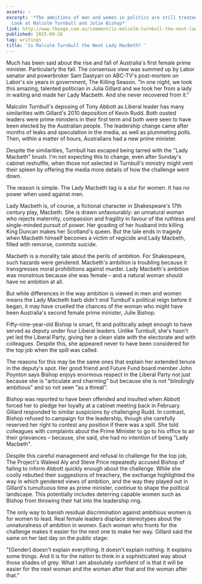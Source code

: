 ```yaml
---
assets: ~
excerpt: '*The ambitions of men and women in politics are still treated differently.
  Look at Malcolm Turnbull and Julie Bishop*'
link: http://www.theage.com.au/comment/is-malcolm-turnbull-the-next-lady-macbeth-20150920-gjqs2x.html
published: 2015-09-26
tag: writings
title: 'Is Malcolm Turnbull the Next Lady MacBeth? '
---
```

Much has been said about the rise and fall of Australia's first female prime minister. Particularly the fall. The consensus view was summed up by Labor senator and powerbroker Sam Dastyari on ABC-TV's post-mortem  on Labor's six years in government, The Killing Season. "In one night, we took this amazing, talented politician in Julia Gillard and we took her from a lady in waiting and made her Lady Macbeth. And she never recovered from it."

Malcolm Turnbull's deposing of Tony Abbott as Liberal leader has many similarities with Gillard's 2010 deposition of Kevin Rudd. Both ousted leaders were prime ministers in their first term and both were seen to have been elected by the Australian people. The leadership change came after months of leaks and speculation in the media, as well as plummeting polls. Then, within a matter of hours, Australians had a new prime minister.

Despite the similarities, Turnbull has escaped being tarred with the "Lady Macbeth" brush. I'm not expecting this to change, even after Sunday's cabinet reshuffle, when those not selected in Turnbull's ministry might vent their spleen by offering the media more details of how the challenge went down.

The reason is simple. The Lady Macbeth tag is a slur for women. It has no power when used against men.

Lady Macbeth is, of course, a fictional character in Shakespeare's 17th century play, Macbeth. She is drawn unfavourably: an unnatural woman who rejects maternity, compassion and fragility in favour of the ruthless and single-minded pursuit of power. Her goading of her husband into killing King Duncan makes her Scotland's queen. But the tale ends in tragedy when Macbeth himself becomes a victim of regicide and Lady Macbeth, filled with remorse, commits suicide.

Macbeth is a morality tale about the perils of ambition. For Shakespeare, such hazards were gendered. Macbeth's ambition is troubling because it transgresses moral prohibitions against murder. Lady Macbeth's ambition was monstrous because she was female – and a natural woman should have no ambition at all.

But while differences in the way ambition is viewed in men and women means the Lady Macbeth barb didn't end Turnbull's political reign before it began, it may have cruelled the chances of the woman who might have been Australia's second female prime minister, Julie Bishop.

Fifty-nine-year-old Bishop is smart, fit and politically adept enough to have served as deputy under four Liberal leaders. Unlike Turnbull, she's hasn't yet led the Liberal Party, giving her a clean slate with the electorate and with colleagues. Despite this, she appeared never to have been considered for the top job when the spill was called.

The reasons for this may be the same ones that explain her extended tenure in the deputy's spot. Her good friend and Future Fund board member John Poynton says Bishop enjoys enormous respect in the Liberal Party not just because she is "articulate and charming" but because she is not "blindingly ambitious" and so not seen "as a threat".

Bishop was reported to have been offended and insulted when Abbott forced her to pledge her loyalty at a cabinet meeting back in February. Gillard responded to similar suspicions by challenging Rudd. In contrast, Bishop refused to campaign for the leadership, though she carefully reserved her right to contest any position if there was a spill. She told colleagues with complaints about the Prime Minister to go to his office to air their grievances – because, she said, she had no intention of being "Lady Macbeth".

Despite this careful management and refusal to challenge for the top job, The Project's Waleed Aly and Steve Price repeatedly accused Bishop of failing to inform Abbott quickly enough about the challenge. While she coolly rebutted their suggestions of treachery, the exchange highlighted the way in which gendered views of ambition, and the way they played out in Gillard's tumultuous time as prime minister, continue to shape the political landscape. This potentially includes deterring capable women such as Bishop from throwing their hat into the leadership ring.

The only way to banish residual discrimination against ambitious women is for women to lead. Real female leaders displace stereotypes about the unnaturalness of ambition in women. Each woman who fronts for the challenge makes it easier for the next one to make her way. Gillard said the same on her last day on the public stage:

"[Gender] doesn't explain everything. It doesn't explain nothing. It explains some things. And it is for the nation to think in a sophisticated way about those shades of grey. What I am absolutely confident of is that it will be easier for the next woman and the woman after that and the woman after that."